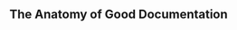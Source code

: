 <!-- .slide: data-background-image="resources/westworld.jpg" -->

## The Anatomy of Good Documentation

